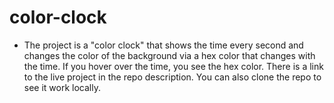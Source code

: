 # color-clock
* The project is a "color clock" that shows the time every second and changes the color of the background via a hex color that changes with the time. If you hover over the time, you see the hex color. There is a link to the live project in the repo description. You can also clone the repo to see it work locally. 
